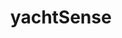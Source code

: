 ---
layout: landing
title: 'yachtSense'
logo: /assets/images/menu-logos/yachtsense.svg
url: '#'
order: 6
---
